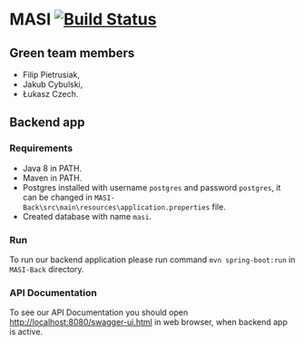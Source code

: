 # MASI [![Build Status](https://travis-ci.com/lodz-university-of-technology-masi/Green.svg?branch=master)](https://travis-ci.com/lodz-university-of-technology-masi/Green)

## Green team members
- Filip Pietrusiak,
- Jakub Cybulski,
- Łukasz Czech.

## Backend app

### Requirements
- Java 8 in PATH.
- Maven in PATH.
- Postgres installed with username ``postgres`` and password ``postgres``, it can be changed in ``MASI-Back\src\main\resources\application.properties`` file.
- Created database with name ``masi``.

### Run

To run our backend application please run command ``mvn spring-boot:run`` in ``MASI-Back`` directory.

### API Documentation
To see our API Documentation you should open [http://localhost:8080/swagger-ui.html](http://localhost:8080/swagger-ui.html) in web browser, when backend app is active.
